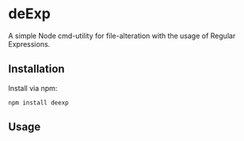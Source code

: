 # deExp

A simple Node cmd-utility for file-alteration with the usage of Regular Expressions. 

## Installation

Install via npm:

	npm install deexp

## Usage

<!-- TODO: add usage information here, pray... -->